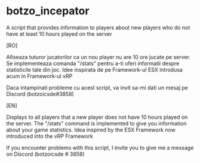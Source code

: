 # botzo_incepator
A script that provides information to players about new players who do not have at least 10 hours played on the server


[RO]

Afiseaza tuturor jucatorilor ca un nou player nu are 10 ore jucate pe server.
Se implementeaza comanda "/stats" pentru a-ti oferi informatii despre statisticile tale din joc.
Idee inspirata de pe Framework-ul ESX introdusa acum in Framework-ul vRP

Daca intampinati probleme cu acest script, va invit sa-mi dati un mesaj pe Discord (botzoicsde#3858)


[EN]

Displays to all players that a new player does not have 10 hours played on the server.
The "/stats" command is implemented to give you information about your game statistics.
Idea inspired by the ESX Framework now introduced into the vRP Framework

If you encounter problems with this script, I invite you to give me a message on Discord (botzoicsde # 3858)
